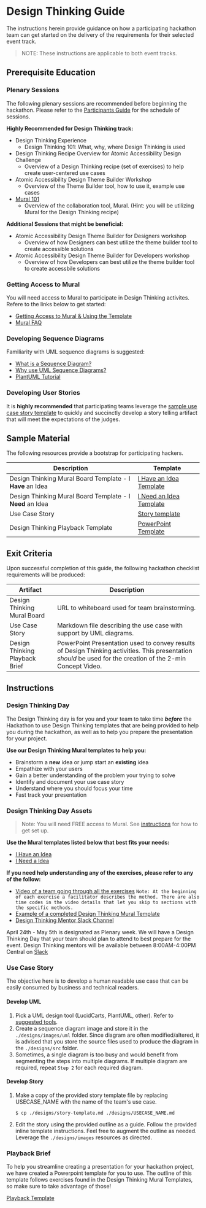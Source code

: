 # Design Thinking Guide

The instructions herein provide guidance on how a participating hackathon team can get started on the delivery of the requirements for their selected event track. 

>NOTE: These instructions are applicable to both event tracks.

## Prerequisite Education

### Plenary Sessions

The following plenary sessions are recommended before beginning the hackathon. Please refer to the [Participants Guide][1] for the schedule of sessions. 

**Highly Recommended for Design Thinking track:**
* Design Thinking Experience 
    * Design Thinking 101: What, why, where Design Thinking is used
* Design Thinking Recipe Overview for Atomic Accessibility Design Challenge
    * Overview of a Design Thinking recipe (set of exercises) to help create user-centered use cases
* Atomic Accessibility Design Theme Builder Workshop
    * Overview of the Theme Builder tool, how to use it, example use cases
* [Mural 101](mural.co)
    * Overview of the collaboration tool, Mural. (Hint: you will be utilizing Mural for the Design Thinking recipe)

**Additional Sessions that might be beneficial:**
* Atomic Accessibility Design Theme Builder for Designers workshop
    * Overview of how Designers can best utilize the theme builder tool to create accessible solutions
* Atomic Accessibility Design Theme Builder for Developers workshop
    * Overview of how Developers can best utilize the theme builder tool to create accessbile solutions
### Getting Access to Mural
You will need access to Mural to participate in Design Thinking activites. Refere to the links below to get started:
* [Getting Access to Mural & Using the Template](/submission-guides/mural/mural-instructions.md)
* [Mural FAQ](/submission-guides/mural/mural-faq.md)

### Developing Sequence Diagrams

Familiarity with UML sequence diagrams is suggested:

* [What is a Sequence Diagram?](https://en.wikipedia.org/wiki/Sequence_diagram)
* [Why use UML Sequence Diagrams?](https://www.lucidchart.com/pages/uml-sequence-diagram)
* [PlantUML Tutorial](https://plantuml.com/sequence-diagram)

### Developing User Stories

It is **highly recommended** that participating teams leverage the [sample use case story template](./../designs/story-template.md) to quickly and succinctly develop a story telling artifact that will meet the expectations of the judges.

## Sample Material
The following resources provide a bootstrap for participating hackers.

| Description | Template |
| --- | --- |
| Design Thinking Mural Board Template - I **Have** an Idea | [I Have an Idea Template]() |
| Design Thinking Mural Board Template - I **Need** an Idea | [I Need an Idea Template]() |
| Use Case Story | [Story template](../designs/story-template.md) |
| Design Thinking Playback Template | [PowerPoint Template](https://github.com/finos-labs/gaad-hackathon-template/tree/main/challenges/common/presentations) |

## Exit Criteria
Upon successful completion of this guide, the following hackathon checklist requirements will be produced:

| Artifact | Description |
| --- | --- |
| Design Thinking Mural Board | URL to whiteboard used for team brainstorming. |
| Use Case Story | Markdown file describing the use case with support by UML diagrams. 
| Design Thinking Playback Brief | PowerPoint Presentation used to convey results of Design Thinking activities. This presentation *should* be used for the creation of the 2-min Concept Video. |

## Instructions
### Design Thinking Day

The Design Thinking day is for you and your team to take time ***before*** the Hackathon to use Design Thinking templates that are being provided to help you during the hackathon, as well as to help you prepare the presentation for your project.

**Use our Design Thinking Mural templates to help you:**
* Brainstorm a **new** idea or jump start an **existing** idea
* Empathize with your users
* Gain a better understanding of the problem your trying to solve
* Identify and document your use case story
* Understand where you should focus your time
* Fast track your presentation

### Design Thinking Day Assets
>Note: You will need FREE access to Mural. See [instructions](./submission-guides/mural/mural/mural-instructions.md) for how to get set up.
 
**Use the Mural templates listed below that best fits your needs:**
* [I Have an Idea](**TODO**)
* [I Need a Idea](**TODO**)

**If you need help understanding any of the exercises, please refer to any of the follow:**
* [Video of a team going through all the exercises](https://web.microsoftstream.com/video/deb6f4ce-1b36-4450-8b7a-5d87b95c4c79)
```Note: At the beginning of each exercise a facilitator describes the method. There are also time codes in the video details that let you skip to sections with the specific methods.```  
* [Example of a completed Design Thinking Mural Template
]()  
* [Design Thinking Mentor Slack Channel](https://join.slack.com/t/slack-ebi5711/shared_invite/zt-1rm7f1p0i-qHl_638lkDgi~1obuYXLcw)
    
April 24th - May 5th is designated as Plenary week. We will have a Design Thinking Day that your team should plan to attend to best prepare for the event. Design Thinking mentors will be available between 8:00AM-4:00PM Central on [Slack](https://join.slack.com/t/slack-ebi5711/shared_invite/zt-1rm7f1p0i-qHl_638lkDgi~1obuYXLcw)
 

### Use Case Story

The objective here is to develop a human readable use case that can be easily consumed by business and technical readers. 

#### Develop UML

1. Pick a UML design tool (LucidCarts, PlantUML, other). Refer to [suggested tools](../submission-guides/tools.md).
2. Create a sequence diagram image and store it in the `./designs/images/uml` folder. Since diagram are often modified/altered, it is advised that you store the source files used to produce the diagram in the `./designs/src` folder.
3. Sometimes, a single diagram is too busy and would benefit from segmenting the steps into multiple diagrams. If multiple diagram are required, repeat `Step 2` for each required diagram. 
#### Develop Story

1. Make a copy of the provided story template file by replacing USECASE_NAME with the name of the team's use case.
   
   ```
   $ cp ./designs/story-template.md ./designs/USECASE_NAME.md 
   ```
2. Edit the story using the provided outline as a guide. Follow the provided inline template instructions. Feel free to augment the outline as needed. Leverage the `./designs/images` resources as directed. 

### Playback Brief

To help you streamline creating a presentation for your hackathon project, we have created a Powerpoint template for you to use. The outline of this template follows exercises found in the Design Thinking Mural Templates, so make sure to take advantage of those!

[Playback Template](/challenges/common/presentations/gaad-hackathon-playback-template.pptx)


<!--- Reusable Resources --->
[1]: https://www.notion.so/tribegroup/Discover-GAAD-Hackathon-Participants-Guide-a7e0e146877645ea9b52981079ded691?pvs=4





